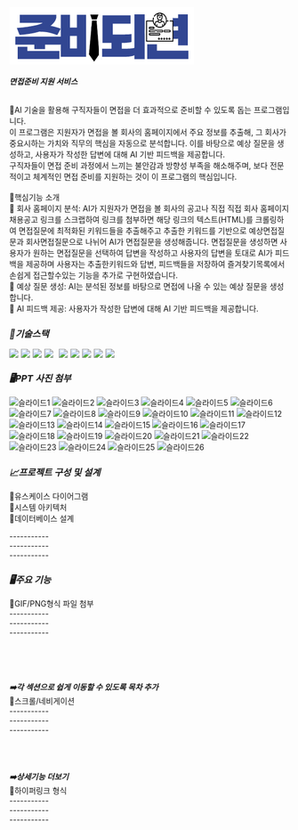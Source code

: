 ![이미지 설명](front/src/assets/readylogo.png)<br>
<br>
***면접준비 지원 서비스***

<br> 📌AI 기술을 활용해 구직자들이 면접을 더 효과적으로 준비할 수 있도록 돕는 프로그램입니다. <br>
이 프로그램은 지원자가 면접을 볼 회사의 홈페이지에서 주요 정보를 추출해, 그 회사가 중요시하는 가치와 직무의 핵심을 자동으로 분석합니다. 이를 바탕으로 예상 질문을 생성하고, 사용자가 작성한 답변에 대해 AI 기반 피드백을 제공합니다. <br>
구직자들이 면접 준비 과정에서 느끼는 불안감과 방향성 부족을 해소해주며, 보다 전문적이고 체계적인 면접 준비를 지원하는 것이 이 프로그램의 핵심입니다.<br>
<br>
📌핵심기능 소개<br>
🔸 회사 홈페이지 분석: AI가 지원자가 면접을 볼 회사의 공고나 직접 직접 회사 홈페이지 채용공고 링크를 스크랩하여 링크를 첨부하면 해당 링크의 텍스트(HTML)를 크롤링하여 면접질문에 최적화된 키워드들을 추출해주고 추출한 키워드를 기반으로 예상면접질문과 회사면접질문으로 나뉘어 AI가 면접질문을 생성해줍니다. 면접질문을 생성하면 사용자가 원하는 면접질문을 선택하여 답변을 작성하고 사용자의 답변을 토대로 AI가 피드백을 제공하며 사용자는 추출한키워드와 답변, 피드백들을 저장하여 즐겨찾기목록에서 손쉽게 접근할수있는 기능을 추가로 구현하였습니다.<br>
🔸 예상 질문 생성: AI는 분석된 정보를 바탕으로 면접에 나올 수 있는 예상 질문을 생성합니다. <br>
🔸 AI 피드백 제공: 사용자가 작성한 답변에 대해 AI 기반 피드백을 제공합니다.
<br>

***<h3>🔧기술스택</h3>***
<div style="display: flex; gap: 5px;">
  <img src="https://img.shields.io/badge/HTML5-E34F26?style=for-the-badge&logo=html5&logoColor=FFF"/>
  <img src="https://img.shields.io/badge/css-1572B6?style=for-the-badge&logo=css3&logoColor=white">
  <img src="https://img.shields.io/badge/CSS3-1572B6?style=for-the-badge&logo=css3&logoColor=FFF"/>
  <img src="https://img.shields.io/badge/Javascript-F7DF1E?style=for-the-badge&logo=javascript&logoColor=FFF"/> <br>
  
  <img src="https://img.shields.io/badge/vue.js-4FC08D?style=for-the-badge&logo=vue.js&logoColor=white">
  <img src="https://img.shields.io/badge/node.js-339933?style=for-the-badge&logo=Node.js&logoColor=white">
  <img src="https://img.shields.io/badge/express-000000?style=for-the-badge&logo=express&logoColor=white">
  <img src="https://img.shields.io/badge/mysql-4479A1?style=for-the-badge&logo=mysql&logoColor=white">
  <img src="https://img.shields.io/badge/GitHub-EAEAEA?style=for-the-badge&logo=github&logoColor=000"/>
</div>

***<h3>🖥️PPT 사진 첨부</h3>***

![슬라이드1](https://github.com/user-attachments/assets/422ea79d-6f53-414c-a791-3dc47cd5d68b)
![슬라이드2](https://github.com/user-attachments/assets/c2aee89f-ad9d-44ad-9cc7-9626964b22b0)
![슬라이드3](https://github.com/user-attachments/assets/f7c5fb00-3b52-49b3-a274-e5952fce1851)
![슬라이드4](https://github.com/user-attachments/assets/96997e2e-fbbf-4e6c-aa68-fe255c508e5e)
![슬라이드5](https://github.com/user-attachments/assets/e2c9e37e-ae4c-4426-90a0-b84fae7b106e)
![슬라이드6](https://github.com/user-attachments/assets/d6ec8f2a-a8ca-4995-b7c2-d5b22ee56c5e)
![슬라이드7](https://github.com/user-attachments/assets/de18645b-6e28-4768-993d-1c1c45300043)
![슬라이드8](https://github.com/user-attachments/assets/3d86fd3f-dd8c-4582-bcd7-ab8401e0ffd1)
![슬라이드9](https://github.com/user-attachments/assets/0db78655-b423-45ba-b505-3bd622677dcc)
![슬라이드10](https://github.com/user-attachments/assets/6f536cf7-9d37-4c53-ac26-d13c9b7ee6f6)
![슬라이드11](https://github.com/user-attachments/assets/714d3e2a-9498-400a-8f0c-61706687d32a)
![슬라이드12](https://github.com/user-attachments/assets/f212d120-fdd2-4f18-bda6-33cc0ab8342e)
![슬라이드13](https://github.com/user-attachments/assets/e560a342-9340-46e2-a236-1954822ad355)
![슬라이드14](https://github.com/user-attachments/assets/d2e4217e-3356-4da7-9900-1947a8b38751)
![슬라이드15](https://github.com/user-attachments/assets/765c8c84-4cdb-401b-8d37-41d0620c875a)
![슬라이드16](https://github.com/user-attachments/assets/9b5ac4d0-c564-450a-aa5d-420222dbf2ef)
![슬라이드17](https://github.com/user-attachments/assets/eb2d4ee2-fb57-45ca-b17b-f61cae4e2faa)
![슬라이드18](https://github.com/user-attachments/assets/dfbfeb2d-a187-475f-8cd8-ff10248d5c01)
![슬라이드19](https://github.com/user-attachments/assets/e369fd31-af39-4268-91cb-c4f313363f3e)
![슬라이드20](https://github.com/user-attachments/assets/f827cc28-84b7-43be-8dda-3c712a018236)
![슬라이드21](https://github.com/user-attachments/assets/9221d0b9-3848-423f-a3aa-dfca6e4a276f)
![슬라이드22](https://github.com/user-attachments/assets/72761f53-2616-49ec-9a6e-1a62a04b426f)
![슬라이드23](https://github.com/user-attachments/assets/d7032ee8-7352-4d26-a462-b02a45c4e30a)
![슬라이드24](https://github.com/user-attachments/assets/c653ed55-f36c-4a6a-b5d6-34f76178dab8)
![슬라이드25](https://github.com/user-attachments/assets/8f159f7e-a9ca-44cd-8221-678e93895a9f)
![슬라이드26](https://github.com/user-attachments/assets/e0a31abc-7310-4668-9ea8-e86a9a999ff4)


***<h3>📈프로젝트 구성 및 설계</h3>***
🧩유스케이스 다이어그램<br>
🧩시스템 아키텍처<br>
🧩데이터베이스 설계<br>

-----------<br>
-----------<br>
-----------<br>


***<h3>🖥️주요 기능</h3>***
🧩GIF/PNG형식 파일 첨부<br>
-----------<br>
-----------<br>
-----------<br>

<br>
<br>
<br>

***➡️각 섹션으로 쉽게 이동할 수 있도록 목차 추가***<br>
🧩스크롤/네비게이션<br>
-----------<br>
-----------<br>
-----------<br>
<br>
<br>
<br>

***➡️상세기능 더보기***<br>
🧩하이퍼링크 형식<br>
-----------<br>
-----------<br>
-----------<br>
